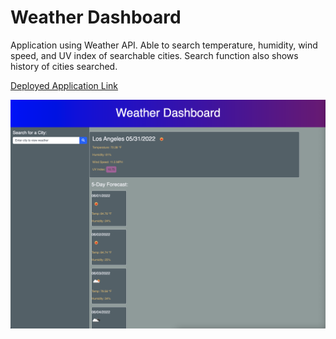 # Weather Dashboard

Application using Weather API. Able to search temperature, humidity, wind speed, and UV index of searchable cities. Search function also shows history of cities searched. 

[Deployed Application Link]()

![WeatherDashboard Screenshot](assets/images/WeatherDashboard%20Screenshot.png)